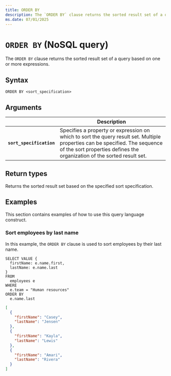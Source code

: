 ```yaml
---
title: ORDER BY
description: The `ORDER BY` clause returns the sorted result set of a query based on one or more expressions.
ms.date: 07/01/2025
---
```


# `ORDER BY` (NoSQL query)

The `ORDER BY` clause returns the sorted result set of a query based on one or more expressions.

## Syntax

```nosql
ORDER BY <sort_specification>
```

## Arguments

| | Description |
| --- | --- |
| **`sort_specification`** | Specifies a property or expression on which to sort the query result set. Multiple properties can be specified. The sequence of the sort properties defines the organization of the sorted result set. |

## Return types

Returns the sorted result set based on the specified sort specification.

## Examples

This section contains examples of how to use this query language construct.

### Sort employees by last name

In this example, the `ORDER BY` clause is used to sort employees by their last name.

```nosql
SELECT VALUE {
  firstName: e.name.first,
  lastName: e.name.last
}
FROM
  employees e
WHERE
  e.team = "Human resources"
ORDER BY
  e.name.last
```

```json
[
  {
    "firstName": "Casey",
    "lastName": "Jensen"
  },
  {
    "firstName": "Kayla",
    "lastName": "Lewis"
  },
  {
    "firstName": "Amari",
    "lastName": "Rivera"
  }
]
```
